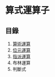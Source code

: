 # 算式運算子

## 目錄

1. [算術運算](suan-suan.md)
2. [位元運算](wei-yuan-suan.md)
3. [指派運算](zhi-pai-suan.md)
4. 布林運算
5. 判斷式

